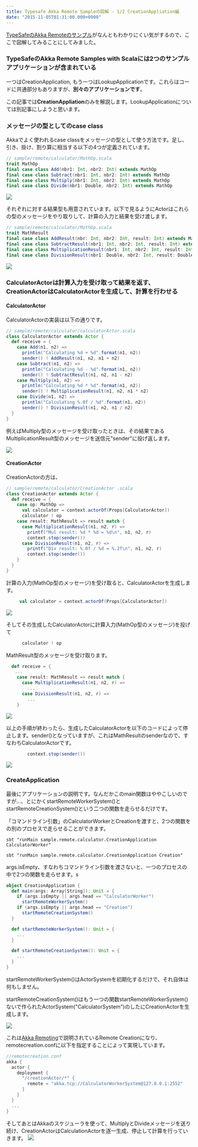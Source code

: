 ```yaml
---
title: Typesafe Akka Remote Sampleの図解 - 1/2 CreationAppliation編
date: "2015-11-05T01:31:00.000+0900"
---
```


[TypeSafeのAkka Remoteのサンプル](http://www.typesafe.com/activator/template/akka-sample-remote-scala)がなんともわかりにくい気がするので、ここで図解してみることにしてみました。

### TypeSafeのAkka Remote Samples with Scalaには2つのサンプルアプリケーションが含まれている
一つはCreationApplication, もう一つはLookupApplicationです。これらはコードに共通部分もありますが、<b>別々のアプリケーションです</b>。

この記事では<b>CreationAppliation</b>のみを解説します。LookupApplicationについては別記事にしようと思います。


### メッセージの型としてのcase class

Akkaでよく使われるcase classをメッセージの型として使う方法です。足し、引き、掛け、割り算に相当する以下の4つが定義されています。

```scala
// sample/remote/calculator/MathOp.scala
trait MathOp
final case class Add(nbr1: Int, nbr2: Int) extends MathOp
final case class Subtract(nbr1: Int, nbr2: Int) extends MathOp
final case class Multiply(nbr1: Int, nbr2: Int) extends MathOp
final case class Divide(nbr1: Double, nbr2: Int) extends MathOp
```

![](/images/20151105/20151105024105.png)

それぞれに対する結果型も用意されています。以下で見るようにActorはこれらの型のメッセージをやり取りして、計算の入力と結果を受け渡します。

```scala
// sample/remote/calculator/MathOp.scala
trait MathResult
final case class AddResult(nbr: Int, nbr2: Int, result: Int) extends MathResult
final case class SubtractResult(nbr1: Int, nbr2: Int, result: Int) extends MathResult
final case class MultiplicationResult(nbr1: Int, nbr2: Int, result: Int) extends MathResult
final case class DivisionResult(nbr1: Double, nbr2: Int, result: Double) extends MathResult
```

![](/images/20151105/20151105024107.png)

### CalculatorActorは計算入力を受け取って結果を返す、CreationActorはCalculatorActorを生成して、計算を行わせる

#### CalculatorActor
CalculatorActorの実装は以下の通りです。

```scala
// sample/remote/calculator/calculatorActor.scala
class CalculatorActor extends Actor {
  def receive = {
    case Add(n1, n2) =>
      println("Calculating %d + %d".format(n1, n2))
      sender() ! AddResult(n1, n2, n1 + n2)
    case Subtract(n1, n2) =>
      println("Calculating %d - %d".format(n1, n2))
      sender() ! SubtractResult(n1, n2, n1 - n2)
    case Multiply(n1, n2) =>
      println("Calculating %d * %d".format(n1, n2))
      sender() ! MultiplicationResult(n1, n2, n1 * n2)
    case Divide(n1, n2) =>
      println("Calculating %.0f / %d".format(n1, n2))
      sender() ! DivisionResult(n1, n2, n1 / n2)
  }
}
```

例えばMultiply型のメッセージを受け取ったときは、その結果であるMultiplicationResult型のメッセージを送信元"sender"に投げ返します。

![](/images/20151105/20151105024114.png)

#### CreationActor
CreationActorの方は、

```scala
// sample/remote/calculator/CreationActor .scala
class CreationActor extends Actor {
  def receive = {
    case op: MathOp =>
      val calculator = context.actorOf(Props[CalculatorActor])
      calculator ! op
    case result: MathResult => result match {
      case MultiplicationResult(n1, n2, r) =>
        printf("Mul result: %d * %d = %d\n", n1, n2, r)
        context.stop(sender())
      case DivisionResult(n1, n2, r) =>
        printf("Div result: %.0f / %d = %.2f\n", n1, n2, r)
        context.stop(sender())
    }
  }
}
```

計算の入力(MathOp型のメッセージ)を受け取ると、CalculatorActorを生成します。

```scala
     val calculator = context.actorOf(Props[CalculatorActor])
```

![](/images/20151105/20151105024118.png)


そしてその生成したCalculatorActorに計算入力(MathOp型のメッセージ)を投げて

```scala
      calculator ! op
```

MathResult型のメッセージを受け取ります。

```scala
  def receive = {
　　...
    case result: MathResult => result match {
      case MultiplicationResult(n1, n2, r) =>
        ...
      case DivisionResult(n1, n2, r) =>
        ...
    }
```

![](/images/20151105/20151105024121.png)


以上の手順が終わったら、生成したCalculatorActorを以下のコードによって停止します。sender()となっていますが、これはMathResultのsenderなので、すなわちCalculatorActorです。

```scala
        context.stop(sender())
```

![](/images/20151105/20151105024124.png)


### CreateApplication

最後にアプリケーションの説明です。なんだかこのmain関数はややこしいのですが…、とにかくstartRemoteWorkerSystem()とstartRemoteCreationSystem()という二つの関数を走らせるだけです。

「コマンドライン引数」のCalculatorWorkerとCreationを渡すと、2つの関数をの別のプロセスで走らせることができます。

```console
sbt "runMain sample.remote.calculator.CreationApplication CalculatorWorker"
```

```console
sbt "runMain sample.remote.calculator.CreationApplication Creation"
```

args.isEmpty、すなわちコマンドライン引数を渡さないと、一つのプロセスの中で2つの関数を走らせます。s
```scala
object CreationApplication {
  def main(args: Array[String]): Unit = {
    if (args.isEmpty || args.head == "CalculatorWorker")
      startRemoteWorkerSystem()
    if (args.isEmpty || args.head == "Creation")
      startRemoteCreationSystem()
  }

  def startRemoteWorkerSystem(): Unit = {
    ...
  }

  def startRemoteCreationSystem(): Unit = {
    ...
  }
}
```

startRemoteWorkerSystem()はActorSystemを初期化するだけで、それ自体は何もしません。

startRemoteCreationSystem()はもう一つの関数startRemoteWorkerSystem()ないで作られたActorSystem("CalculatorSystem")のしたにCreationActorを生成します。

![](/images/20151105/20151105024126.png)

これは[Akka Remoting](http://doc.akka.io/docs/akka/snapshot/scala/remoting.html)で説明されているRemote Creationになり、remotecreation.confに以下を指定することによって実現しています。

```scala
//remotecreation.conf
akka {
  actor {
    deployment {
      "/creationActor/*" {
        remote = "akka.tcp://CalculatorWorkerSystem@127.0.0.1:2552"
      }
    }
  }
  ...
}
```

そしてあとはAkkaのスケジューラを使って、MultiplyとDivideメッセージを送り続け、CreationActorはCalculationActorを逐一生成、停止して計算を行っていきます。
![](/images/20151105/20151105024129.png)